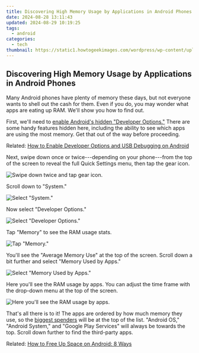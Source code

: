 ```yaml
---
title: Discovering High Memory Usage by Applications in Android Phones
date: 2024-08-28 13:11:43
updated: 2024-08-29 10:19:25
tags:
  - android
categories:
  - tech
thumbnail: https://static1.howtogeekimages.com/wordpress/wp-content/uploads/2019/08/ram-installed-in-a-computers-motherboard.jpeg
---
```


## Discovering High Memory Usage by Applications in Android Phones

Many Android phones have plenty of memory these days, but not everyone wants to shell out the cash for them. Even if you do, you may wonder what apps are eating up RAM. We'll show you how to find out.

 First, we'll need to [enable Android's hidden "Developer Options."](https://buynow-tips.techidaily.com/navigating-marvels-team-up-the-truth-behind-the-avengers-ratings/) There are some handy features hidden here, including the ability to see which apps are using the most memory. Get that out of the way before proceeding.

Related: [How to Enable Developer Options and USB Debugging on Android](https://buynow-tips.techidaily.com/navigating-marvels-team-up-the-truth-behind-the-avengers-ratings/) 

 Next, swipe down once or twice---depending on your phone---from the top of the screen to reveal the full Quick Settings menu, then tap the gear icon.

![Swipe down twice and tap gear icon.](https://static1.howtogeekimages.com/wordpress/wp-content/uploads/2021/06/2021-06-10_16-45-27.png) 

 Scroll down to "System."

![Select "System."](https://static1.howtogeekimages.com/wordpress/wp-content/uploads/2021/11/2021-11-12_16-55-32.png) 

 Now select "Developer Options."

![Select "Developer Options."](https://static1.howtogeekimages.com/wordpress/wp-content/uploads/2021/11/2021-11-12_16-56-05.png) 

 Tap "Memory" to see the RAM usage stats.

![Tap "Memory."](https://static1.howtogeekimages.com/wordpress/wp-content/uploads/2021/11/2021-11-12_16-56-37.png) 

 You'll see the "Average Memory Use" at the top of the screen. Scroll down a bit further and select "Memory Used by Apps."

![Select "Memory Used by Apps."](https://static1.howtogeekimages.com/wordpress/wp-content/uploads/2021/11/2021-11-12_16-57-24.png) 

 Here you'll see the RAM usage by apps. You can adjust the time frame with the drop-down menu at the top of the screen.

![Here you'll see the RAM usage by apps.](https://static1.howtogeekimages.com/wordpress/wp-content/uploads/2021/11/2021-11-12_16-58-25.png) 

 That's all there is to it! The apps are ordered by how much memory they use, so the [biggest spenders](https://win-solutions.techidaily.com/is-my-xbox-live-account-working-a-quick-look-at-the-service-status-today/) will be at the top of the list. "Android OS," "Android System," and "Google Play Services" will always be towards the top. Scroll down further to find the third-party apps.

Related: [How to Free Up Space on Android: 8 Ways](https://win-solutions.techidaily.com/is-my-xbox-live-account-working-a-quick-look-at-the-service-status-today/)

<ins class="adsbygoogle"
     style="display:block"
     data-ad-format="autorelaxed"
     data-ad-client="ca-pub-7571918770474297"
     data-ad-slot="1223367746"></ins>



<ins class="adsbygoogle"
     style="display:block"
     data-ad-client="ca-pub-7571918770474297"
     data-ad-slot="8358498916"
     data-ad-format="auto"
     data-full-width-responsive="true"></ins>
